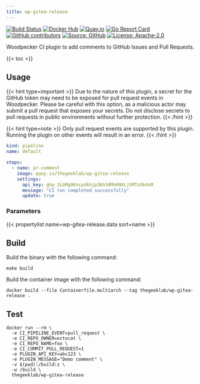 ```yaml
---
title: wp-gitea-release
---
```


[![Build Status](https://ci.thegeeklab.de/api/badges/thegeeklab/wp-gitea-release/status.svg)](https://ci.thegeeklab.de/repos/thegeeklab/wp-gitea-release)
[![Docker Hub](https://img.shields.io/badge/dockerhub-latest-blue.svg?logo=docker&logoColor=white)](https://hub.docker.com/r/thegeeklab/wp-gitea-release)
[![Quay.io](https://img.shields.io/badge/quay-latest-blue.svg?logo=docker&logoColor=white)](https://quay.io/repository/thegeeklab/wp-gitea-release)
[![Go Report Card](https://goreportcard.com/badge/github.com/thegeeklab/wp-gitea-release)](https://goreportcard.com/report/github.com/thegeeklab/wp-gitea-release)
[![GitHub contributors](https://img.shields.io/github/contributors/thegeeklab/wp-gitea-release)](https://github.com/thegeeklab/wp-gitea-release/graphs/contributors)
[![Source: GitHub](https://img.shields.io/badge/source-github-blue.svg?logo=github&logoColor=white)](https://github.com/thegeeklab/wp-gitea-release)
[![License: Apache-2.0](https://img.shields.io/github/license/thegeeklab/wp-gitea-release)](https://github.com/thegeeklab/wp-gitea-release/blob/main/LICENSE)

Woodpecker CI plugin to add comments to GitHub Issues and Pull Requests.

<!-- prettier-ignore-start -->
<!-- spellchecker-disable -->
{{< toc >}}
<!-- spellchecker-enable -->
<!-- prettier-ignore-end -->

## Usage

{{< hint type=important >}}
Due to the nature of this plugin, a secret for the GitHub token may need to be exposed for pull request events in Woodpecker. Please be careful with this option, as a malicious actor may submit a pull request that exposes your secrets. Do not disclose secrets to pull requests in public environments without further protection.
{{< /hint >}}

{{< hint type=note >}}
Only pull request events are supported by this plugin. Running the plugin on other events will result in an error.
{{< /hint >}}

```YAML
kind: pipeline
name: default

steps:
  - name: pr-comment
    image: quay.io/thegeeklab/wp-gitea-release
    settings:
      api_key: ghp_3LbMg9Kncpdkhjp3bh3dMnKNXLjVMTsXk4sM
      message: "CI run completed successfully"
      update: true
```

### Parameters

<!-- prettier-ignore-start -->
<!-- spellchecker-disable -->
{{< propertylist name=wp-gitea-release.data sort=name >}}
<!-- spellchecker-enable -->
<!-- prettier-ignore-end -->

## Build

Build the binary with the following command:

```shell
make build
```

Build the container image with the following command:

```shell
docker build --file Containerfile.multiarch --tag thegeeklab/wp-gitea-release .
```

## Test

```Shell
docker run --rm \
  -e CI_PIPELINE_EVENT=pull_request \
  -e CI_REPO_OWNER=octocat \
  -e CI_REPO_NAME=foo \
  -e CI_COMMIT_PULL_REQUEST=1
  -e PLUGIN_API_KEY=abc123 \
  -e PLUGIN_MESSAGE="Demo comment" \
  -v $(pwd):/build:z \
  -w /build \
  thegeeklab/wp-gitea-release
```
